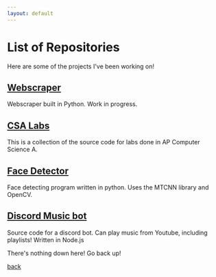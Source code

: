 ```yaml
---
layout: default
---
```


# List of Repositories

Here are some of the projects I've been working on!

## [Webscraper](https://github.com/caleb-chou/cwp-webscraper)

Webscraper built in Python. Work in progress.

## [CSA Labs](https://github.com/caleb-chou/csa)

This is a collection of the source code for labs done in AP Computer Science A.

## [Face Detector](https://github.com/caleb-chou/jff-cnnfaces)

Face detecting program written in python. Uses the MTCNN library and OpenCV.

## [Discord Music bot](https://github.com/caleb-chou/jff-epicbotname)

Source code for a discord bot. Can play music from Youtube, including playlists! Written in Node.js

There's nothing down here! Go back up!

[back](./)
